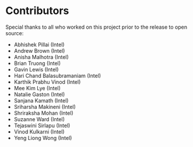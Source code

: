 Contributors
============

Special thanks to all who worked on this project prior to the release to open source:

 - Abhishek Pillai (Intel)
 - Andrew Brown (Intel)
 - Anisha Malhotra (Intel)
 - Brian Truong (Intel)
 - Gavin Lewis (Intel)
 - Hari Chand Balasubramaniam (Intel)
 - Karthik Prabhu Vinod (Intel)
 - Mee Kim Lye (Intel)
 - Natalie Gaston (Intel)
 - Sanjana Kamath (Intel)
 - Sriharsha Makineni (Intel)
 - Shriraksha Mohan (Intel)
 - Suzanne Ward (Intel)
 - Tejaswini Sirlapu (Intel)
 - Vinod Kulkarni (Intel)
 - Yeng Liong Wong (Intel)

